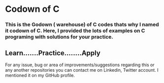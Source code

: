 # Codown of C
<h3>This is the Godown ( warehouse) of C codes thats why I named it codown of C.
Here, I provided the lots of examples on C programing with solutions for your practice.</h3>

<h2>Learn.......Practice........Apply</h2>

For any issue, bug or area of improvements/suggestions regarding this or any another repositories you can contact me on Linkedin, Twitter account. I mentioned it on my GitHub profile.


